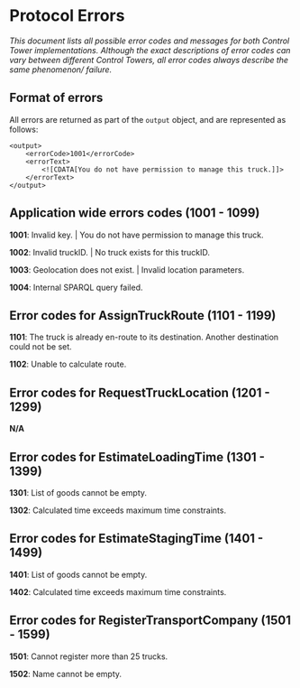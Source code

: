 # Protocol Errors

*This document lists all possible error codes and messages for both Control Tower implementations. Although the exact descriptions of error codes can vary between different Control Towers, all error codes always describe the same phenomenon/ failure.*

## Format of errors
All errors are returned as part of the ```output``` object, and are represented as follows:

```
<output>
    <errorCode>1001</errorCode>
    <errorText>
        <![CDATA[You do not have permission to manage this truck.]]>
    </errorText>
</output>
```


## Application wide errors codes (1001 - 1099)
**1001**: Invalid key. | You do not have permission to manage this truck.

**1002**: Invalid truckID. | No truck exists for this truckID.

**1003**: Geolocation does not exist. | Invalid location parameters.

**1004**: Internal SPARQL query failed.


## Error codes for AssignTruckRoute (1101 - 1199)
**1101**: The truck is already en-route to its destination. Another destination could not be set.

**1102**: Unable to calculate route.


## Error codes for RequestTruckLocation (1201 - 1299)
**N/A**


## Error codes for EstimateLoadingTime (1301 - 1399)
**1301**: List of goods cannot be empty.

**1302**: Calculated time exceeds maximum time constraints.


## Error codes for EstimateStagingTime (1401 - 1499)
**1401**: List of goods cannot be empty.

**1402**: Calculated time exceeds maximum time constraints.


## Error codes for RegisterTransportCompany (1501 - 1599)
**1501**: Cannot register more than 25 trucks.

**1502**: Name cannot be empty.